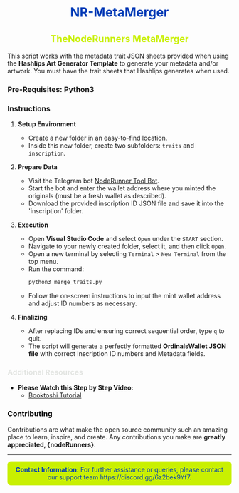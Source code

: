 <div align="center">

# <span style="color:#013db7;">NR-MetaMerger</span>
## <span style="color:#c9f001;">TheNodeRunners MetaMerger</span>

</div>

This script works with the metadata trait JSON sheets provided when using the **Hashlips Art Generator Template** to generate your metadata and/or artwork. You must have the trait sheets that Hashlips generates when used.

### Pre-Requisites: Python3
### Instructions

1. **Setup Environment**
   - Create a new folder in an easy-to-find location.
   - Inside this new folder, create two subfolders: `traits` and `inscription`.
   
2. **Prepare Data**
   - Visit the Telegram bot [NodeRunner Tool Bot](https://t.me/noderunner_tool_bot).
   - Start the bot and enter the wallet address where you minted the originals (must be a fresh wallet as described).
   - Download the provided inscription ID JSON file and save it into the 'inscription' folder.

3. **Execution**
   - Open **Visual Studio Code** and select `Open` under the `START` section.
   - Navigate to your newly created folder, select it, and then click `Open`.
   - Open a new terminal by selecting `Terminal` > `New Terminal` from the top menu.
   - Run the command:
     ```bash
     python3 merge_traits.py
     ```
   - Follow the on-screen instructions to input the mint wallet address and adjust ID numbers as necessary.

4. **Finalizing**
   - After replacing IDs and ensuring correct sequential order, type `q` to quit.
   - The script will generate a perfectly formatted **OrdinalsWallet JSON file** with correct Inscription ID numbers and Metadata fields.

### <span style="color:#e3e5e2;">Additional Resources</span>

- **Please Watch this Step by Step Video:**
  - [Booktoshi Tutorial]([https://youtube.com](https://www.youtube.com/channel/UCg7Ch2vwoQ2-hM0eNya8q6g))

### <span style="color:#000000;">Contributing</span>

Contributions are what make the open source community such an amazing place to learn, inspire, and create. Any contributions you make are **greatly appreciated, {nodeRunners}**.

---

<div align="center" style="background-color:#c9f001; color:#013db7; padding:10px; border-radius:8px;">
<strong>Contact Information:</strong> For further assistance or queries, please contact our support team https://discord.gg/6z2bek9Yf7.
</div>

